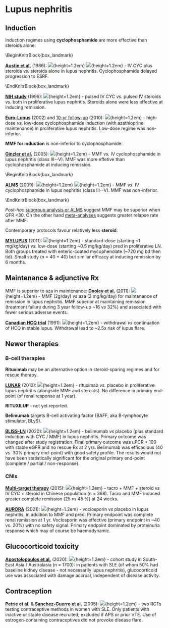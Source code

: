 # Lupus nephritis

## Induction

Induction regimes using **cyclophosphamide** are more effective than steroids alone: 

\BeginKnitrBlock{box_landmark}<div class="box_landmark">[**Austin et al.**](https://www.ncbi.nlm.nih.gov/pubmed/3511372) (1986): ![](Logo_RCT.png){height=1.2em} ![](Logo_SEM.png){height=1.2em} - IV CYC plus steroids *vs.* steroids alone in lupus nephritis. Cyclophosphamide delayed progression to ESRF.  
</div>\EndKnitrBlock{box_landmark}

[**NIH study**](https://www.ncbi.nlm.nih.gov/pubmed/8815753) (1996): ![](Logo_RCT.png){height=1.2em} - pulsed IV CYC *vs.* pulsed IV steroids *vs.* both in proliferative lupus nephritis. Steroids alone were less effective at inducing remission.  

[**Euro-Lupus**](https://www.ncbi.nlm.nih.gov/pubmed/12209517) (2002) and [10-yr follow-up](https://www.ncbi.nlm.nih.gov/pubmed/19155235) (2010): ![](Logo_RCT.png){height=1.2em} - high-dose *vs.* low-dose cyclophosphamide induction (with azathioprine maintenance) in proliferative lupus nephritis. Low-dose regime was non-inferior.  

**MMF for induction** is non-inferior to cyclophosphamide:

[**Ginzler et al.**](https://www.ncbi.nlm.nih.gov/pubmed/16306519) (2005): ![](Logo_RCT.png){height=1.2em} - MMF *vs.* IV cyclophosphamide in lupus nephritis (class III--V). MMF was more effetive than cyclophosphamide at inducing remission. 

\BeginKnitrBlock{box_landmark}<div class="box_landmark">[**ALMS**](https://www.ncbi.nlm.nih.gov/pubmed/19369404) (2009): ![](Logo_RCT.png){height=1.2em} ![](Logo_SEM.png){height=1.2em} - MMF *vs.* IV cyclophosphamide in lupus nephritis (class III--V). MMF was non-inferior.  
</div>\EndKnitrBlock{box_landmark}

*Post-hoc* [subgroup analysis or ALMS](https://www.ncbi.nlm.nih.gov/pubmed/23375819) suggest MMF may be superior when GFR <30.  On the other hand [meta-analyses](https://www.ncbi.nlm.nih.gov/pubmed/22879439) suggests greater relapse rate after MMF.  


Contemporary protocols favour relatively less **steroid**:  

[**MYLUPUS**](https://www.ncbi.nlm.nih.gov/pubmed/21976398) (2011): ![](Logo_RCT.png){height=1.2em} - standard-dose (starting ~1 mg/kg/day) *vs.* low-dose (starting ~0.5 mg/kg/day) pred in proliferative LN.  Both groups treated with enteric-coated mycophenolate (~720 mg bd then tid).  Small study (n = 40 + 40) but similar efficacy at inducing remission by 6 months.  


## Maintenance & adjunctive Rx

MMF is superior to aza in maintenance:
[**Dooley et al.**](https://www.ncbi.nlm.nih.gov/pubmed/22087680) (2011): ![](Logo_RCT.png){height=1.2em} - MMF (2g/day) *vs* aza (2 mg/kg/day) for maintenance of remission in lupus nephritis.  MMF superior at maintaining remission (treatment failure during 3 year follow-up ~16 *vs* 32%) and associated with fewer serious adverse events.  

[**Canadian HCQ trial**](https://www.ncbi.nlm.nih.gov/pubmed/1984192) (1991): ![](Logo_RCT.png){height=1.2em} - withdrawal *vs* continuation of HCQ in stable lupus.  Withdrawal lead to ~2.5x risk of lupus flare.  


## Newer therapies

### B-cell therapies

**Rituximab** may be an alternative option in steroid-sparing regimes and for rescue therapy.  

[**LUNAR**](https://www.ncbi.nlm.nih.gov/pubmed/22231479) (2012): ![](Logo_RCT.png){height=1.2em} - rituximab *vs.* placebo in proliferative lupus nephritis (alongside MMF and steroids).  No difference in primary end-point (of renal response at 1 year).  

**RITUXILUP** - not yet reported.  

**Belimumab** targets B-cell activating factor (BAFF, aka B-lymphocyte stimulator, BLyS).  

[**BLISS-LN**](https://www.ncbi.nlm.nih.gov/pubmed/32937045) (2020): ![](Logo_RCT.png){height=1.2em} - belimumab *vs* placebo (plus standard induction with CYC / MMF) in lupus nephritis.  Primary outcome was changed after study registration.  Final primary outcome was uPCR < 100 with stable eGFR and no rescue Rx at 2 yrs.  Belimumab was efficacious (40 vs. 30% primary end-point) with good safety profile.  The results would not have been statistically significant for the original primary end-point (complete / partial / non-response).  



### CNIs

[**Multi-target therapy**](https://pubmed.ncbi.nlm.nih.gov/25383558/) (2015): ![](Logo_RCT.png){height=1.2em} - tacro + MMF + steroid *vs* IV CYC + steroid in Chinese population (n = 368).  Tacro and MMF induced greater complete remission (25 *vs* 45 %) at 24 weeks.  

[**AURORA**](https://www.ncbi.nlm.nih.gov/pubmed/33971155) (2021): ![](Logo_RCT.png){height=1.2em} - voclosporin *vs* placebo in lupus nephritis, in addition to MMF and pred.  Primary endpoint was complete renal remission at 1 yr.  Voclosporin was effective (primary endpoint in ~40 vs. 20%) with no safety signal.  Primary endpoint dominated by proteinuria response which may of course be haemodynamic.  


## Glucocorticoid toxicity

[**Apostolopoulos et al.**](https://doi.org/10.1016/S2665-9913(19)30105-5) (2020): ![](Logo_OBS.png){height=1.2em} - cohort study in South-East Asia / Australasia (n = 1700): in patients with SLE (of whom 50% had baseline kidney disease - not necessarily lupus nephritis), glucocorticoid use was associated with damage accrual, independent of disease activity.  


## Contraception

[**Petrie et al.**](https://www.ncbi.nlm.nih.gov/pubmed/16354891) & [**Sanchez-Guerro et al.**](https://www.ncbi.nlm.nih.gov/pubmed/1654890) (2005): ![](Logo_RCT.png){height=1.2em} - two RCTs testing contraceptive methods in women with SLE. Only patients with inactive or stable disease recruited; excluded if APS or prior VTE. Use of estrogen-containing contraceptives did not provoke disease flare. 
